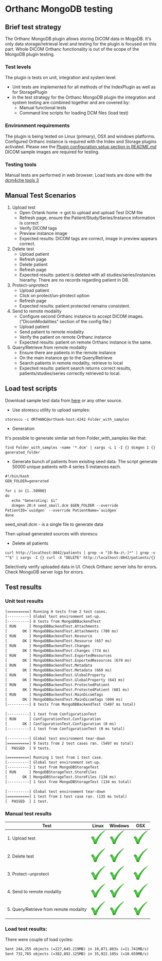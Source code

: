 # Orthanc MongoDB testing

## Brief test strategy

The Orthanc MongoDB plugin allows storing DiCOM data in MogoDB.
It's only data storage/retrieval level and testing for the plugin is focused on this part.
Whole DICOM Orthanc functionality is out of the scope of the MongoDB plugin testing.

### Test levels

The plugin is tests on unit, integration and system level.

* Unit tests are implemented for all methods of the IndexPlugin as well as for StoragePlugin
* In the test strategy for the Orthanc MongoDB plugin the integration and system testing are combined together and are covered by:
    * Manual functional tests
    * Command line scripts for loading DCM files (load test)

### Environment requirements

The plugin is being tested on Linux (primary), OSX and windows platforms.
Configured Orthanc instance is required with the Index and Storage plugins activated. Please see the [Plugin configuration setup section in README.md](README.md)
DICOM sample images are required for testing.

### Testing tools

Manual tests are performed in web browser.
Load tests are done with the [dcm4che tools 3](https://dcm4che.atlassian.net/wiki/display/lib/)

## Manual Test Scenarios

1. Upload test
    * Open Ortank home -> got to upload and upload Test DCM file
    * Refresh page, ensure the Patient/Study/Series/Instance information is correct
    * Verify DICOM tags
    * Preview instance image
    * Expected results: DICOM tags are correct, image in preview appears correct.
2. Delete test
    * Upload patient
    * Refresh page
    * Delete patient
    * Refresh page
    * Expected results: patient is deleted with all studies/series/instances hierarhy. There are no records regarding patient in DB.
3. Protect-unprotect
    * Upload patient
    * Click on protect/un-ptrotect option
    * Refresh page
    * Expected results: patient protected remains consistent.
4. Send to remote modality
    * Configure second Orthanc instance to accept DICOM images. ("DicomModalities" section of the config file.)
    * Upload patient
    * Send patient to remote modality
    * Verify the patient on remote Orthanc instance
    * Expected results: patient on remote Orthanc instance is the same.
5. Query/Retrieve from remote modality
    * Ensure there are patients in the remote instance
    * On the main instance go to the Query/Retrieve
    * Search patients in remote modality, retrieve to local
    * Expected results: patient search returns correct results, patients/studies/series correctly retrieved to local.

## Load test scripts

Download sample test data from [here](https://wiki.cancerimagingarchive.net/display/Public/LIDC-IDRI#b261a131fc93463d83fd3dd09fd0edf6)
or any other source.

* Use storescu utility to upload samples:

```
storescu -c ORTHANC@orthank-host:4242 Folder_with_samples
```
* Generation

It's possible to generate similar set from Folder_with_samples like that:

```
find Folder_with_samples -name '*.dcm' | xargs -L 1 -I {} dcmgen 1 {} generated_folder
```

* Generate bunch of patients from exisitng seed data. The script generate 50000 unique patients with 4 series 5 instances each.

```
#!/bin/bash
GEN_FOLDER=generated

for i in {1..50000}
do
   echo "Generating: $i"
   dcmgen 20:4 seed_small.dcm $GEN_FOLDER --override PatientID=`uuidgen` --override PatientName=`uuidgen`
done
```
seed_small.dcm - is a single file to generate data

Then upload generated sources with storescu

* Delete all patients
```
curl http://localhost:8042/patients | grep -o "[0-9a-z\-]*" | grep -v "^$" | xargs -I {} curl -X "DELETE" http://localhost:8042/patients/{}
```

Selectively verify uploaded data in UI.
Check Orthanc server lohs for errors.
Check MongoDB server logs for errors.

## Test results

### Unit test results
```
[==========] Running 9 tests from 2 test cases.
[----------] Global test environment set-up.
[----------] 8 tests from MongoDBBackendTest
[ RUN      ] MongoDBBackendTest.Attachments
[       OK ] MongoDBBackendTest.Attachments (700 ms)
[ RUN      ] MongoDBBackendTest.Resource
[       OK ] MongoDBBackendTest.Resource (657 ms)
[ RUN      ] MongoDBBackendTest.Changes
[       OK ] MongoDBBackendTest.Changes (774 ms)
[ RUN      ] MongoDBBackendTest.ExportedResources
[       OK ] MongoDBBackendTest.ExportedResources (679 ms)
[ RUN      ] MongoDBBackendTest.Metadata
[       OK ] MongoDBBackendTest.Metadata (669 ms)
[ RUN      ] MongoDBBackendTest.GlobalProperty
[       OK ] MongoDBBackendTest.GlobalProperty (643 ms)
[ RUN      ] MongoDBBackendTest.ProtectedPatient
[       OK ] MongoDBBackendTest.ProtectedPatient (681 ms)
[ RUN      ] MongoDBBackendTest.MainDicomTags
[       OK ] MongoDBBackendTest.MainDicomTags (694 ms)
[----------] 8 tests from MongoDBBackendTest (5497 ms total)

[----------] 1 test from ConfigurationTest
[ RUN      ] ConfigurationTest.Configuration
[       OK ] ConfigurationTest.Configuration (0 ms)
[----------] 1 test from ConfigurationTest (0 ms total)

[----------] Global test environment tear-down
[==========] 9 tests from 2 test cases ran. (5497 ms total)
[  PASSED  ] 9 tests.
```
```
[==========] Running 1 test from 1 test case.
[----------] Global test environment set-up.
[----------] 1 test from MongoDBStorageTest
[ RUN      ] MongoDBStorageTest.StoreFiles
[       OK ] MongoDBStorageTest.StoreFiles (134 ms)
[----------] 1 test from MongoDBStorageTest (134 ms total)

[----------] Global test environment tear-down
[==========] 1 test from 1 test case ran. (135 ms total)
[  PASSED  ] 1 test.
```

### Manual test results

Test | Linux | Windows | OSX
--- | --- | --- | ---
1. Upload test | ![OK](img/green_tick.png) | ![OK](img/green_tick.png) | ![OK](img/green_tick.png)
2. Delete test | ![OK](img/green_tick.png) | ![OK](img/green_tick.png) | ![OK](img/green_tick.png)
3. Protect-unprotect | ![OK](img/green_tick.png) | ![OK](img/green_tick.png) | ![OK](img/green_tick.png)
4. Send to remote modality | ![OK](img/green_tick.png) | ![OK](img/green_tick.png) | ![OK](img/green_tick.png)
5. Query/Retrieve from remote modality | ![OK](img/green_tick.png) | ![OK](img/green_tick.png) | ![OK](img/green_tick.png)


### Load test results:

There were couple of load cycles:
```
Sent 244,255 objects (=127,645.219MB) in 10,871.803s (=11.741MB/s)
Sent 732,765 objects (=382,892.125MB) in 35,922.105s (=10.659MB/s)
```

